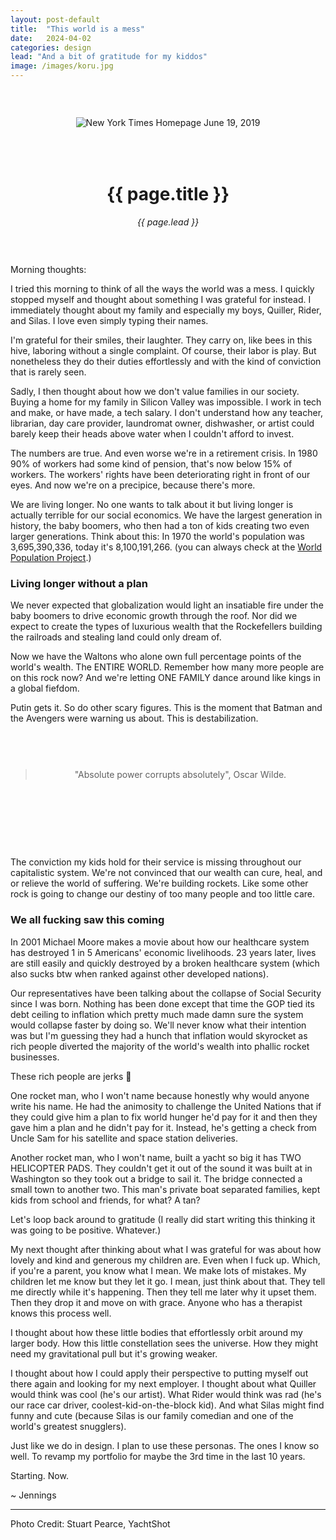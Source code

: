 ```yaml
---
layout: post-default
title:  "This world is a mess"
date:   2024-04-02
categories: design
lead: "And a bit of gratitude for my kiddos"
image: /images/koru.jpg
---
```


<div style="margin: 0 auto; text-align:center;padding:45px 0;">
<div style="padding-bottom: 50px;"><img src="{{ page.image }}" alt="New York Times Homepage June 19, 2019" /></div>
<h1>{{ page.title }}</h1>
<em>{{ page.lead }}</em>
</div>

Morning thoughts:

I tried this morning to think of all the ways the world was a mess. I quickly stopped myself and thought about something I was grateful for instead. I immediately thought about my family and especially my boys, Quiller, Rider, and Silas. I love even simply typing their names.

I'm grateful for their smiles, their laughter. They carry on, like bees in this hive, laboring without a single complaint. Of course, their labor is play. But nonetheless they do their duties effortlessly and with the kind of conviction that is rarely seen.

Sadly, I then thought about how we don't value families in our society. Buying a home for my family in Silicon Valley was impossible. I work in tech and make, or have made, a tech salary. I don't understand how any teacher, librarian, day care provider, laundromat owner, dishwasher, or artist could barely keep their heads above water when I couldn't afford to invest.

The numbers are true. And even worse we're in a retirement crisis. In 1980 90% of workers had some kind of pension, that's now below 15% of workers. The workers' rights have been deteriorating right in front of our eyes. And now we're on a precipice, because there's more.

We are living longer. No one wants to talk about it but living longer is actually terrible for our social economics. We have the largest generation in history, the baby boomers, who then had a ton of kids creating two even larger generations. Think about this: In 1970 the world's population was 3,695,390,336, today it's 8,100,191,266. (you can always check at the [World Population Project](https://population.io/).)

### Living longer without a plan

We never expected that globalization would light an insatiable fire under the baby boomers to drive economic growth through the roof. Nor did we expect to create the types of luxurious wealth that the Rockefellers building the railroads and stealing land could only dream of.

Now we have the Waltons who alone own full percentage points of the world's wealth. The ENTIRE WORLD. Remember how many more people are on this rock now? And we're letting ONE FAMILY dance around like kings in a global fiefdom.

Putin gets it. So do other scary figures. This is the moment that Batman and the Avengers were warning us about. This is destabilization.

<div style="margin: 0 auto; text-align:center;padding:45px 0;">
<div style="padding-bottom: 50px;"><blockquote>"Absolute power corrupts absolutely", Oscar Wilde.</blockquote></div>
</div>

The conviction my kids hold for their service is missing throughout our capitalistic system. We're not convinced that our wealth can cure, heal, and or relieve the world of suffering. We're building rockets. Like some other rock is going to change our destiny of too many people and too little care.

### We all fucking saw this coming

In 2001 Michael Moore makes a movie about how our healthcare system has destroyed 1 in 5 Americans' economic livelihoods. 23 years later, lives are still easily and quickly destroyed by a broken healthcare system (which also sucks btw when ranked against other developed nations).

Our representatives have been talking about the collapse of Social Security since I was born. Nothing has been done except that time the GOP tied its debt ceiling to inflation which pretty much made damn sure the system would collapse faster by doing so. We'll never know what their intention was but I'm guessing they had a hunch that inflation would skyrocket as rich people diverted the majority of the world's wealth into phallic rocket businesses.

These rich people are jerks :rocket:

One rocket man, who I won't name because honestly why would anyone write his name. He had the animosity to challenge the United Nations that if they could give him a plan to fix world hunger he'd pay for it and then they gave him a plan and he didn't pay for it. Instead, he's getting a check from Uncle Sam for his satellite and space station deliveries.

Another rocket man, who I won't name, built a yacht so big it has TWO HELICOPTER PADS. They couldn't get it out of the sound it was built at in Washington so they took out a bridge to sail it. The bridge connected a small town to another two. This man's private boat separated families, kept kids from school and friends, for what? A tan?

Let's loop back around to gratitude (I really did start writing this thinking it was going to be positive. Whatever.)

My next thought after thinking about what I was grateful for was about how lovely and kind and generous my children are. Even when I fuck up. Which, if you're a parent, you know what I mean. We make lots of mistakes. My children let me know but they let it go. I mean, just think about that. They tell me directly while it's happening. Then they tell me later why it upset them. Then they drop it and move on with grace. Anyone who has a therapist knows this process well.

I thought about how these little bodies that effortlessly orbit around my larger body. How this little constellation sees the universe. How they might need my gravitational pull but it's growing weaker.

I thought about how I could apply their perspective to putting myself out there again and looking for my next employer. I thought about what Quiller would think was cool (he's our artist). What Rider would think was rad (he's our race car driver, coolest-kid-on-the-block kid). And what Silas might find funny and cute (because Silas is our family comedian and one of the world's greatest snugglers).

Just like we do in design. I plan to use these personas. The ones I know so well. To revamp my portfolio for maybe the 3rd time in the last 10 years.

Starting. Now.

~ Jennings

---

Photo Credit: Stuart Pearce, YachtShot